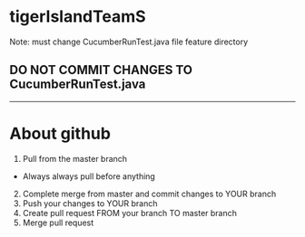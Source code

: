 # tigerIslandTeamS

Note: must change CucumberRunTest.java file feature directory
## DO NOT COMMIT CHANGES TO CucumberRunTest.java
****
# About github
1. Pull from the master branch
  * Always always pull before anything
2. Complete merge from master and commit changes to YOUR branch
3. Push your changes to YOUR branch
4. Create pull request FROM your branch TO master branch
5. Merge pull request

